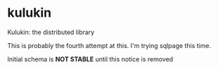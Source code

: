 # kulukin
Kulukin: the distributed library

This is probably the fourth attempt at this. I'm trying sqlpage this time.

Initial schema is **NOT STABLE** until this notice is removed